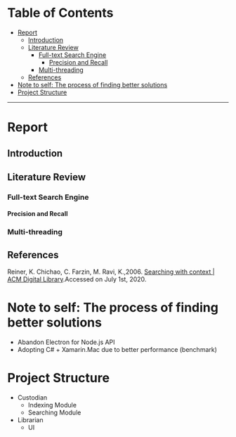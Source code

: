 ﻿# Table of Contents <!-- omit in toc -->
- [Report](#report)
  - [Introduction](#introduction)
  - [Literature Review](#literature-review)
    - [Full-text Search Engine](#full-text-search-engine)
      - [Precision and Recall](#precision-and-recall)
    - [Multi-threading](#multi-threading)
  - [References](#references)
- [Note to self: The process of finding better solutions](#note-to-self-the-process-of-finding-better-solutions)
- [Project Structure](#project-structure)
___

# Report
## Introduction
## Literature Review
### Full-text Search Engine
#### Precision and Recall
<!-- ### Breadth-first Searching
### Depth-first Searching -->
### Multi-threading


## References

Reiner, K. Chichao, C. Farzin, M. Ravi, K.,2006. [Searching with context | ACM Digital Library](https://dl.acm.org/doi/abs/10.1145/1135777.1135847).Accessed on July 1st, 2020.



# Note to self: The process of finding better solutions
- Abandon Electron for Node.js API
- Adopting C# + Xamarin.Mac due to better performance (benchmark)

# Project Structure
 - Custodian
   - Indexing Module
   - Searching Module
   <!-- -  -->
- Librarian
  - UI